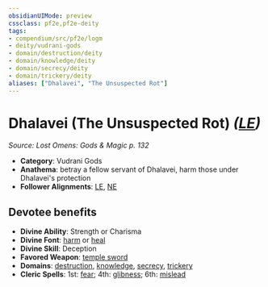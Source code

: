 ```yaml
---
obsidianUIMode: preview
cssclass: pf2e,pf2e-deity
tags:
- compendium/src/pf2e/logm
- deity/vudrani-gods
- domain/destruction/deity
- domain/knowledge/deity
- domain/secrecy/deity
- domain/trickery/deity
aliases: ["Dhalavei", "The Unsuspected Rot"]
---
```

# Dhalavei (The Unsuspected Rot) *([LE](rules/traits/le-b1.md "Lawful Evil Alignment Trait"))*  
*Source: Lost Omens: Gods & Magic p. 132*  

- **Category**: Vudrani Gods
- **Anathema**: betray a fellow servant of Dhalavei, harm those under Dhalavei's protection
- **Follower Alignments**: [LE](rules/traits/le-b1.md "Lawful Evil Alignment Trait"), [NE](rules/traits/ne-b1.md "Neutral Evil Alignment Trait")

## Devotee benefits

- **Divine Ability**: Strength or Charisma
- **Divine Font**: [harm](harm.md) or [heal](heal.md)
- **Divine Skill**: Deception
- **Favored Weapon**: [temple sword](temple-sword.md)
- **Domains**: [destruction](Reference/Compendium/Setting/domains.md#Destruction), [knowledge](Reference/Compendium/Setting/domains.md#Knowledge), [secrecy](Reference/Compendium/Setting/domains.md#Secrecy), [trickery](Reference/Compendium/Setting/domains.md#Trickery)
- **Cleric Spells**: 1st: [fear](Reference/Compendium/Spells/fear.md); 4th: [glibness](glibness.md); 6th: [mislead](mislead.md)